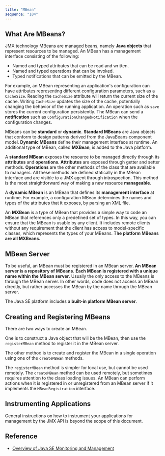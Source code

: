 ```yaml
---
title: "MBean"
sequence: "104"
---
```


## What Are MBeans?

JMX technology MBeans are managed beans, namely **Java objects** that represent resources to be managed.
An MBean has a management interface consisting of the following:

- Named and typed attributes that can be read and written.
- Named and typed operations that can be invoked.
- Typed notifications that can be emitted by the MBean.

For example, an MBean representing an application's configuration can have attributes representing different configuration parameters, such as a `CacheSize`.
Reading the `CacheSize` attribute will return the current size of the cache.
Writing `CacheSize` updates the size of the cache, potentially changing the behavior of the running application.
An operation such as `save` stores the current configuration persistently.
The MBean can send a **notification** such as `ConfigurationChangedNotification` when the configuration changes.

MBeans can be **standard** or **dynamic**.
**Standard MBeans** are Java objects that conform to design patterns derived from the JavaBeans component model.
**Dynamic MBeans** define their management interface at runtime.
An additional type of MBean, called **MXBean**, is added to the Java platform.

A **standard MBean** exposes the resource to be managed directly through its **attributes** and **operations**.
**Attributes** are exposed through getter and setter methods.
**Operations** are the other methods of the class that are available to managers.
All these methods are defined statically in the MBean interface and are visible to a JMX agent through introspection.
This method is the most straightforward way of making a new resource **manageable**.

A **dynamic MBean** is an MBean that defines its **management interface** at runtime.
For example, a configuration MBean determines the names and types of the attributes that it exposes, by parsing an XML file.

An **MXBean** is a type of MBean that provides a simple way to code an MBean that references only a predefined set of types.
In this way, you can ensure that the MBean is usable by any client.
It includes remote clients without any requirement that the client has access to model-specific classes,
which represents the types of your MBeans.
**The platform MBeans are all MXBeans.**

## MBean Server

To be useful, an MBean must be registered in an MBean server.
**An MBean server is a repository of MBeans.**
**Each MBean is registered with a unique name within the MBean server.**
Usually the only access to the MBeans is through the MBean server.
In other words, code does not access an MBean directly,
but rather accesses the MBean by the name through the MBean server.

The Java SE platform includes a **built-in platform MBean server**.

## Creating and Registering MBeans

There are two ways to create an MBean.

One is to construct a Java object that will be the MBean,
then use the `registerMBean` method to register it in the MBean server.

The other method is to create and register the MBean in a single operation using one of the `createMBean` methods.

The `registerMBean` method is simpler for local use, but cannot be used remotely.
The `createMBean` method can be used remotely, but sometimes requires attention to the class loading issues.
An MBean can perform actions when it is registered in or unregistered from an MBean server if it implements the `MBeanRegistration` interface.

## Instrumenting Applications

General instructions on how to instrument your applications for management by the JMX API is beyond the scope of this document.

## Reference

- [Overview of Java SE Monitoring and Management](https://docs.oracle.com/en/java/javase/11/management/overview-java-se-monitoring-and-management.html)
